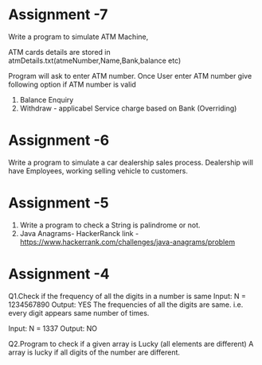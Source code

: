 # Assignment -7

Write a program to simulate ATM Machine,

ATM cards details are stored in atmDetails.txt(atmeNumber,Name,Bank,balance etc) 

Program will ask to enter ATM number.
Once User enter ATM number give following option if ATM number is valid
1. Balance Enquiry
2. Withdraw   - applicabel Service charge based on Bank (Overriding)


# Assignment -6
Write a program to simulate a car dealership sales process. 
Dealership will have Employees, working selling vehicle to customers.
# Assignment -5
1. Write a program to check a String is palindrome or not.
2. Java Anagrams- HackerRanck link -https://www.hackerrank.com/challenges/java-anagrams/problem
# Assignment -4
Q1.Check if the frequency of all the digits in a number is same
Input: N = 1234567890
Output: YES
The frequencies of all the digits are same.
i.e. every digit appears same number of times.

Input: N = 1337
Output: NO

Q2.Program to check if a given array is Lucky (all elements are different)
A array is lucky if all digits of the number are different. 



